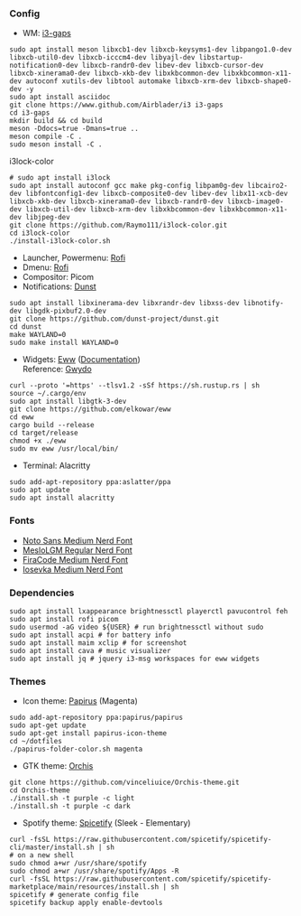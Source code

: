 ### Config
- WM: [i3-gaps](https://www.github.com/Airblader/i3)
```
sudo apt install meson libxcb1-dev libxcb-keysyms1-dev libpango1.0-dev libxcb-util0-dev libxcb-icccm4-dev libyajl-dev libstartup-notification0-dev libxcb-randr0-dev libev-dev libxcb-cursor-dev libxcb-xinerama0-dev libxcb-xkb-dev libxkbcommon-dev libxkbcommon-x11-dev autoconf xutils-dev libtool automake libxcb-xrm-dev libxcb-shape0-dev -y
sudo apt install asciidoc
git clone https://www.github.com/Airblader/i3 i3-gaps
cd i3-gaps
mkdir build && cd build
meson -Ddocs=true -Dmans=true ..
meson compile -C .
sudo meson install -C .
```
i3lock-color
```
# sudo apt install i3lock
sudo apt install autoconf gcc make pkg-config libpam0g-dev libcairo2-dev libfontconfig1-dev libxcb-composite0-dev libev-dev libx11-xcb-dev libxcb-xkb-dev libxcb-xinerama0-dev libxcb-randr0-dev libxcb-image0-dev libxcb-util-dev libxcb-xrm-dev libxkbcommon-dev libxkbcommon-x11-dev libjpeg-dev
git clone https://github.com/Raymo111/i3lock-color.git
cd i3lock-color
./install-i3lock-color.sh
```
- Launcher, Powermenu: [Rofi](https://github.com/adi1090x/rofi)
- Dmenu: [Rofi](https://github.com/Murzchnvok/rofi-collection)
- Compositor: Picom
- Notifications: [Dunst](https://github.com/dunst-project/dunst)
```
sudo apt install libxinerama-dev libxrandr-dev libxss-dev libnotify-dev libgdk-pixbuf2.0-dev
git clone https://github.com/dunst-project/dunst.git
cd dunst
make WAYLAND=0
sudo make install WAYLAND=0
```
- Widgets: [Eww](https://github.com/elkowar/eww) ([Documentation](https://elkowar.github.io/eww/widgets.html))\
Reference: [Gwydo](https://github.com/Gwyd0/Linuxsetup)
```
curl --proto '=https' --tlsv1.2 -sSf https://sh.rustup.rs | sh
source ~/.cargo/env
sudo apt install libgtk-3-dev
git clone https://github.com/elkowar/eww
cd eww
cargo build --release
cd target/release
chmod +x ./eww
sudo mv eww /usr/local/bin/
```
- Terminal: Alacritty
```
sudo add-apt-repository ppa:aslatter/ppa
sudo apt update
sudo apt install alacritty
```

### Fonts
- [Noto Sans Medium Nerd Font](https://github.com/ryanoasis/nerd-fonts/blob/master/patched-fonts/Noto/Sans/complete/Noto%20Sans%20Medium%20Nerd%20Font%20Complete.ttf)
- [MesloLGM Regular Nerd Font](https://github.com/ryanoasis/nerd-fonts/blob/master/patched-fonts/Meslo/M/Regular/complete/Meslo%20LG%20M%20Regular%20Nerd%20Font%20Complete.ttf)
- [FiraCode Medium Nerd Font](https://github.com/ryanoasis/nerd-fonts/blob/master/patched-fonts/FiraCode/Medium/complete/Fira%20Code%20Medium%20Nerd%20Font%20Complete.ttf)
- [Iosevka Medium Nerd Font](https://github.com/ryanoasis/nerd-fonts/blob/master/patched-fonts/Iosevka/Medium/complete/Iosevka%20Medium%20Nerd%20Font%20Complete.ttf)

### Dependencies
```
sudo apt install lxappearance brightnessctl playerctl pavucontrol feh
sudo apt install rofi picom
sudo usermod -aG video ${USER} # run brightnessctl without sudo
sudo apt install acpi # for battery info
sudo apt install maim xclip # for screenshot
sudo apt install cava # music visualizer
sudo apt install jq # jquery i3-msg workspaces for eww widgets
```

### Themes
- Icon theme: [Papirus](https://github.com/PapirusDevelopmentTeam/papirus-icon-theme) (Magenta)
```
sudo add-apt-repository ppa:papirus/papirus
sudo apt-get update
sudo apt-get install papirus-icon-theme
cd ~/dotfiles
./papirus-folder-color.sh magenta
```

- GTK theme: [Orchis](https://github.com/vinceliuice/Orchis-theme)
```
git clone https://github.com/vinceliuice/Orchis-theme.git
cd Orchis-theme
./install.sh -t purple -c light
./install.sh -t purple -c dark
```

- Spotify theme: [Spicetify](https://spicetify.app/docs/getting-started) (Sleek - Elementary)
```
curl -fsSL https://raw.githubusercontent.com/spicetify/spicetify-cli/master/install.sh | sh
# on a new shell
sudo chmod a+wr /usr/share/spotify
sudo chmod a+wr /usr/share/spotify/Apps -R
curl -fsSL https://raw.githubusercontent.com/spicetify/spicetify-marketplace/main/resources/install.sh | sh
spicetify # generate config file
spicetify backup apply enable-devtools
```


